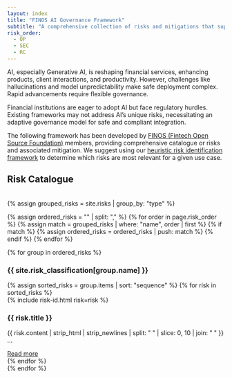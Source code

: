 ```yaml
---
layout: index
title: "FINOS AI Governance Framework"
subtitle: "A comprehensive collection of risks and mitigations that support on-boarding, development of, and running Generative AI solutions"
risk_order:
  - OP
  - SEC
  - RC
---
```


AI, especially Generative AI, is reshaping financial services, enhancing products, client interactions, and productivity. However, challenges like hallucinations and model unpredictability make safe deployment complex. Rapid advancements require flexible governance.

Financial institutions are eager to adopt AI but face regulatory hurdles. Existing frameworks may not address AI’s unique risks, necessitating an adaptive governance model for safe and compliant integration.

The following framework has been developed by [FINOS (Fintech Open Source Foundation)](https://www.finos.org/) members, providing  comprehensive catalogue or risks and associated mitigation. We suggest using our [heuristic risk identification framework](heuristic-assessment.html) to determine which risks are most relevant for a given use case.

## Risk Catalogue

<br/>
{% assign grouped_risks = site.risks | group_by: "type" %}

{% assign ordered_risks = "" | split: "," %}
{% for order in page.risk_order %}
  {% assign match = grouped_risks | where: "name", order | first %}
  {% if match %}
    {% assign ordered_risks = ordered_risks | push: match %}
  {% endif %}
{% endfor %}

{% for group in ordered_risks %}
<section class="mb-5">
    <h3 class="category-title mb-4">{{ site.risk_classification[group.name] }}</h3>
    <div class="row g-4">
        {% assign sorted_risks = group.items | sort: "sequence" %}
        {% for risk in sorted_risks %}
        <div class="col-12 col-sm-6 col-md-4 col-lg-3">
            <div class="card index h-100 shadow-sm">
                <div class="card-body">
                    <div class="risk-id mb-2">
                      {% include risk-id.html risk=risk %}
                    </div>
                    <h3 class="card-title h5">{{ risk.title }}</h3>
                    <p class="card-text text-muted">{{ risk.content | strip_html | strip_newlines | split: " " | slice: 0, 10 | join: " " }} ...</p>
                    <a href="{{ risk.id }}.html" class="btn btn-outline-primary btn-sm stretched-link">Read more</a>
                </div>
            </div>
        </div>
        {% endfor %}
    </div>
</section>
{% endfor %}